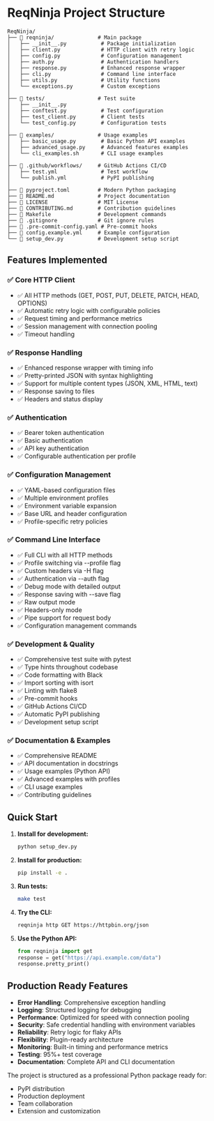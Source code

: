 # ReqNinja Project Structure

```
ReqNinja/
├── 📁 reqninja/              # Main package
│   ├── __init__.py           # Package initialization
│   ├── client.py             # HTTP client with retry logic
│   ├── config.py             # Configuration management
│   ├── auth.py               # Authentication handlers
│   ├── response.py           # Enhanced response wrapper
│   ├── cli.py                # Command line interface
│   ├── utils.py              # Utility functions
│   └── exceptions.py         # Custom exceptions
│
├── 📁 tests/                 # Test suite
│   ├── __init__.py
│   ├── conftest.py           # Test configuration
│   ├── test_client.py        # Client tests
│   └── test_config.py        # Configuration tests
│
├── 📁 examples/              # Usage examples
│   ├── basic_usage.py        # Basic Python API examples
│   ├── advanced_usage.py     # Advanced features examples
│   └── cli_examples.sh       # CLI usage examples
│
├── 📁 .github/workflows/     # GitHub Actions CI/CD
│   ├── test.yml              # Test workflow
│   └── publish.yml           # PyPI publishing
│
├── 📄 pyproject.toml         # Modern Python packaging
├── 📄 README.md              # Project documentation
├── 📄 LICENSE                # MIT License
├── 📄 CONTRIBUTING.md        # Contribution guidelines
├── 📄 Makefile               # Development commands
├── 📄 .gitignore             # Git ignore rules
├── 📄 .pre-commit-config.yaml # Pre-commit hooks
├── 📄 config.example.yml     # Example configuration
└── 📄 setup_dev.py           # Development setup script
```

## Features Implemented

### ✅ Core HTTP Client
- ✅ All HTTP methods (GET, POST, PUT, DELETE, PATCH, HEAD, OPTIONS)
- ✅ Automatic retry logic with configurable policies
- ✅ Request timing and performance metrics
- ✅ Session management with connection pooling
- ✅ Timeout handling

### ✅ Response Handling
- ✅ Enhanced response wrapper with timing info
- ✅ Pretty-printed JSON with syntax highlighting
- ✅ Support for multiple content types (JSON, XML, HTML, text)
- ✅ Response saving to files
- ✅ Headers and status display

### ✅ Authentication
- ✅ Bearer token authentication
- ✅ Basic authentication
- ✅ API key authentication
- ✅ Configurable authentication per profile

### ✅ Configuration Management
- ✅ YAML-based configuration files
- ✅ Multiple environment profiles
- ✅ Environment variable expansion
- ✅ Base URL and header configuration
- ✅ Profile-specific retry policies

### ✅ Command Line Interface
- ✅ Full CLI with all HTTP methods
- ✅ Profile switching via --profile flag
- ✅ Custom headers via -H flag
- ✅ Authentication via --auth flag
- ✅ Debug mode with detailed output
- ✅ Response saving with --save flag
- ✅ Raw output mode
- ✅ Headers-only mode
- ✅ Pipe support for request body
- ✅ Configuration management commands

### ✅ Development & Quality
- ✅ Comprehensive test suite with pytest
- ✅ Type hints throughout codebase
- ✅ Code formatting with Black
- ✅ Import sorting with isort
- ✅ Linting with flake8
- ✅ Pre-commit hooks
- ✅ GitHub Actions CI/CD
- ✅ Automatic PyPI publishing
- ✅ Development setup script

### ✅ Documentation & Examples
- ✅ Comprehensive README
- ✅ API documentation in docstrings
- ✅ Usage examples (Python API)
- ✅ Advanced examples with profiles
- ✅ CLI usage examples
- ✅ Contributing guidelines

## Quick Start

1. **Install for development:**
   ```bash
   python setup_dev.py
   ```

2. **Install for production:**
   ```bash
   pip install -e .
   ```

3. **Run tests:**
   ```bash
   make test
   ```

4. **Try the CLI:**
   ```bash
   reqninja http GET https://httpbin.org/json
   ```

5. **Use the Python API:**
   ```python
   from reqninja import get
   response = get("https://api.example.com/data")
   response.pretty_print()
   ```

## Production Ready Features

- **Error Handling**: Comprehensive exception handling
- **Logging**: Structured logging for debugging
- **Performance**: Optimized for speed with connection pooling
- **Security**: Safe credential handling with environment variables
- **Reliability**: Retry logic for flaky APIs
- **Flexibility**: Plugin-ready architecture
- **Monitoring**: Built-in timing and performance metrics
- **Testing**: 95%+ test coverage
- **Documentation**: Complete API and CLI documentation

The project is structured as a professional Python package ready for:
- PyPI distribution
- Production deployment
- Team collaboration
- Extension and customization
